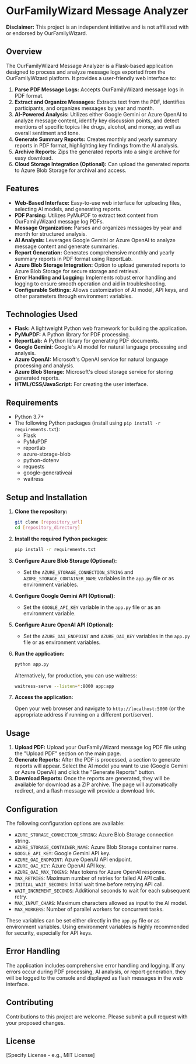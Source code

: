 # OurFamilyWizard Message Analyzer

**Disclaimer:** This project is an independent initiative and is not affiliated with or endorsed by OurFamilyWizard.

## Overview

The OurFamilyWizard Message Analyzer is a Flask-based application designed to process and analyze message logs exported from the OurFamilyWizard platform. It provides a user-friendly web interface to:

1.  **Parse PDF Message Logs:** Accepts OurFamilyWizard message logs in PDF format.
2.  **Extract and Organize Messages:** Extracts text from the PDF, identifies participants, and organizes messages by year and month.
3.  **AI-Powered Analysis:** Utilizes either Google Gemini or Azure OpenAI to analyze message content, identify key discussion points, and detect mentions of specific topics like drugs, alcohol, and money, as well as overall sentiment and tone.
4.  **Generate Summary Reports:** Creates monthly and yearly summary reports in PDF format, highlighting key findings from the AI analysis.
5.  **Archive Reports:** Zips the generated reports into a single archive for easy download.
6.  **Cloud Storage Integration (Optional):** Can upload the generated reports to Azure Blob Storage for archival and access.

## Features

*   **Web-Based Interface:** Easy-to-use web interface for uploading files, selecting AI models, and generating reports.
*   **PDF Parsing:** Utilizes PyMuPDF to extract text content from OurFamilyWizard message log PDFs.
*   **Message Organization:** Parses and organizes messages by year and month for structured analysis.
*   **AI Analysis:** Leverages Google Gemini or Azure OpenAI to analyze message content and generate summaries.
*   **Report Generation:** Generates comprehensive monthly and yearly summary reports in PDF format using ReportLab.
*   **Azure Blob Storage Integration:** Option to upload generated reports to Azure Blob Storage for secure storage and retrieval.
*   **Error Handling and Logging:** Implements robust error handling and logging to ensure smooth operation and aid in troubleshooting.
*   **Configurable Settings:** Allows customization of AI model, API keys, and other parameters through environment variables.

## Technologies Used

*   **Flask:** A lightweight Python web framework for building the application.
*   **PyMuPDF:** A Python library for PDF processing.
*   **ReportLab:** A Python library for generating PDF documents.
*   **Google Gemini:** Google's AI model for natural language processing and analysis.
*   **Azure OpenAI:** Microsoft's OpenAI service for natural language processing and analysis.
*   **Azure Blob Storage:** Microsoft's cloud storage service for storing generated reports.
*   **HTML/CSS/JavaScript:** For creating the user interface.

## Requirements

*   Python 3.7+
*   The following Python packages (install using `pip install -r requirements.txt`):
    *   Flask
    *   PyMuPDF
    *   reportlab
    *   azure-storage-blob
    *   python-dotenv
    *   requests
    *   google-generativeai
    *   waitress

## Setup and Installation

1.  **Clone the repository:**

    ```bash
    git clone [repository_url]
    cd [repository_directory]
    ```

2.  **Install the required Python packages:**

    ```bash
    pip install -r requirements.txt
    ```

3.  **Configure Azure Blob Storage (Optional):**

    *   Set the `AZURE_STORAGE_CONNECTION_STRING` and `AZURE_STORAGE_CONTAINER_NAME` variables in the `app.py` file or as environment variables.

4.  **Configure Google Gemini API (Optional):**

    *   Set the `GOOGLE_API_KEY` variable in the `app.py` file or as an environment variable.

5.  **Configure Azure OpenAI API (Optional):**

    *   Set the `AZURE_OAI_ENDPOINT` and `AZURE_OAI_KEY` variables in the `app.py` file or as environment variables.

6.  **Run the application:**

    ```bash
    python app.py
    ```

    Alternatively, for production, you can use waitress:

    ```bash
    waitress-serve --listen=*:8000 app:app
    ```

7.  **Access the application:**

    Open your web browser and navigate to `http://localhost:5000` (or the appropriate address if running on a different port/server).

## Usage

1.  **Upload PDF:** Upload your OurFamilyWizard message log PDF file using the "Upload PDF" section on the main page.
2.  **Generate Reports:** After the PDF is processed, a section to generate reports will appear. Select the AI model you want to use (Google Gemini or Azure OpenAI) and click the "Generate Reports" button.
3.  **Download Reports:** Once the reports are generated, they will be available for download as a ZIP archive.  The page will automatically redirect, and a flash message will provide a download link.

## Configuration

The following configuration options are available:

*   `AZURE_STORAGE_CONNECTION_STRING`: Azure Blob Storage connection string.
*   `AZURE_STORAGE_CONTAINER_NAME`: Azure Blob Storage container name.
*   `GOOGLE_API_KEY`: Google Gemini API key.
*   `AZURE_OAI_ENDPOINT`: Azure OpenAI API endpoint.
*   `AZURE_OAI_KEY`: Azure OpenAI API key.
*   `AZURE_OAI_MAX_TOKENS`: Max tokens for Azure OpenAI response.
*   `MAX_RETRIES`: Maximum number of retries for failed AI API calls.
*   `INITIAL_WAIT_SECONDS`: Initial wait time before retrying API call.
*   `WAIT_INCREMENT_SECONDS`: Additional seconds to wait for each subsequent retry.
*   `MAX_INPUT_CHARS`: Maximum characters allowed as input to the AI model.
*   `MAX_WORKERS`: Number of parallel workers for concurrent tasks.

These variables can be set either directly in the `app.py` file or as environment variables.  Using environment variables is highly recommended for security, especially for API keys.

## Error Handling

The application includes comprehensive error handling and logging. If any errors occur during PDF processing, AI analysis, or report generation, they will be logged to the console and displayed as flash messages in the web interface.

## Contributing

Contributions to this project are welcome. Please submit a pull request with your proposed changes.

## License

[Specify License - e.g., MIT License]
